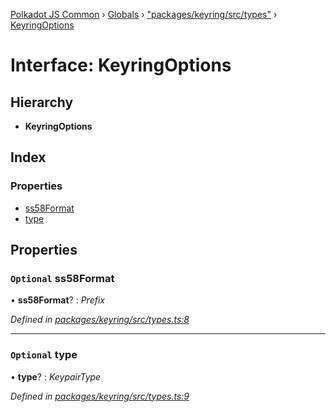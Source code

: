 [Polkadot JS Common](../README.md) › [Globals](../globals.md) › ["packages/keyring/src/types"](../modules/_packages_keyring_src_types_.md) › [KeyringOptions](_packages_keyring_src_types_.keyringoptions.md)

# Interface: KeyringOptions

## Hierarchy

* **KeyringOptions**

## Index

### Properties

* [ss58Format](_packages_keyring_src_types_.keyringoptions.md#optional-ss58format)
* [type](_packages_keyring_src_types_.keyringoptions.md#optional-type)

## Properties

### `Optional` ss58Format

• **ss58Format**? : *Prefix*

*Defined in [packages/keyring/src/types.ts:8](https://github.com/polkadot-js/common/blob/4111122c/packages/keyring/src/types.ts#L8)*

___

### `Optional` type

• **type**? : *KeypairType*

*Defined in [packages/keyring/src/types.ts:9](https://github.com/polkadot-js/common/blob/4111122c/packages/keyring/src/types.ts#L9)*

